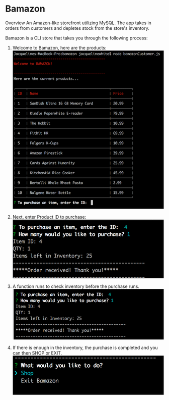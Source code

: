 # Bamazon
Overview
An Amazon-like storefront utilizing MySQL.  The app takes in orders from customers and depletes stock from the store's inventory.

Bamazon is a CLI store that takes you through the following process:

1. Welcome to Bamazon, here are the products:
[<img src="images/welcomescreen.png" width="500"/>](#)

2. Next, enter Product ID to purchase:
[<img src="images/qty.png" width="500"/>](#)

3. A function runs to check inventory before the purchase runs. 
[<img src="images/inquirer.png" width="500"/>](#)  

4. If there is enough in the inventory, the purchase is completed and you can then SHOP or EXIT.
[<img src="images/whatnext.png" width="500"/>](#)